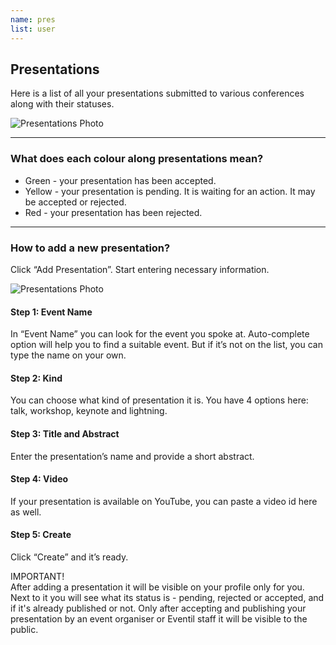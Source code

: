 ```yaml
---
name: pres
list: user
---
```

<section>

## Presentations

Here is a list of all your presentations submitted to various conferences along with their statuses.

![Presentations Photo](/images/preslist.svg)

---

### What does each colour along presentations mean?

* Green - your presentation has been accepted.
* Yellow - your presentation is pending. It is waiting for an action. It may be accepted or rejected.
* Red - your presentation has been rejected.

---

### How to add a new presentation?

Click “Add Presentation”. Start entering necessary information.

![Presentations Photo](/images/addnewpres.svg)

#### **Step 1: Event Name**

In “Event Name” you can look for the event you spoke at. Auto-complete option will help you to find a suitable event. But if it’s not on the list, you can type the name on your own.

#### **Step 2: Kind**

You can choose what kind of presentation it is. You have 4 options here: talk, workshop, keynote and lightning.

#### **Step 3: Title and Abstract**

Enter the presentation’s name and provide a short abstract.

#### **Step 4: Video**

If your presentation is available on YouTube, you can paste a video id here as well.

#### **Step 5: Create**

Click “Create” and it’s ready.

<article class="message is-warning">
  <div class="message-header">
    IMPORTANT!
  </div>
  <div class="message-body">
    After adding a presentation it will be visible on your profile only for you. Next to it you will see what its status is - pending, rejected or accepted, and if it's already published or not. Only after accepting and publishing your presentation by an event organiser or Eventil staff it will be visible to the public.
  </div>
</article>
</section>
